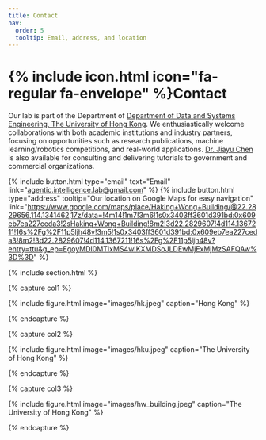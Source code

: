 ```yaml
---
title: Contact
nav:
  order: 5
  tooltip: Email, address, and location
---
```


# {% include icon.html icon="fa-regular fa-envelope" %}Contact

Our lab is part of the Department of [Department of Data and Systems Engineering, The University of Hong Kong](https://www.dase.hku.hk/). We enthusiastically welcome collaborations with both academic institutions and industry partners, focusing on opportunities such as research publications, machine learning/robotics competitions, and real-world applications. [Dr. Jiayu Chen](https://agentic-intelligence-lab.org/members/jiayu-chen.html) is also available for consulting and delivering tutorials to government and commercial organizations.

{%
  include button.html
  type="email"
  text="Email"
  link="agentic.intelligence.lab@gmail.com"
%}
{%
  include button.html
  type="address"
  tooltip="Our location on Google Maps for easy navigation"
  link="https://www.google.com/maps/place/Haking+Wong+Building/@22.2829656,114.1341462,17z/data=!4m14!1m7!3m6!1s0x3403ff3601d391bd:0x609eb7ea227ceda3!2sHaking+Wong+Building!8m2!3d22.2829607!4d114.1367211!16s%2Fg%2F11p5ljh48v!3m5!1s0x3403ff3601d391bd:0x609eb7ea227ceda3!8m2!3d22.2829607!4d114.1367211!16s%2Fg%2F11p5ljh48v?entry=ttu&g_ep=EgoyMDI0MTIxMS4wIKXMDSoJLDEwMjExMjMzSAFQAw%3D%3D"
%}

{% include section.html %}

{% capture col1 %}

{%
  include figure.html
  image="images/hk.jpeg"
  caption="Hong Kong"
%}

{% endcapture %}

{% capture col2 %}

{%
  include figure.html
  image="images/hku.jpeg"
  caption="The University of Hong Kong"
%}

{% endcapture %}

{% capture col3 %}

{%
  include figure.html
  image="images/hw_building.jpeg"
  caption="The University of Hong Kong"
%}

{% endcapture %}

<!-- {% include cols.html col1=col1 col2=col2 %}

{% include section.html dark=true %}

{% capture col1 %}
Lorem ipsum dolor sit amet  
consectetur adipiscing elit  
sed do eiusmod tempor
{% endcapture %}

{% capture col2 %}
Lorem ipsum dolor sit amet  
consectetur adipiscing elit  
sed do eiusmod tempor
{% endcapture %}

{% capture col3 %}
Lorem ipsum dolor sit amet  
consectetur adipiscing elit  
sed do eiusmod tempor
{% endcapture %}

{% include cols.html col1=col1 col2=col2 col3=col3 %} -->
